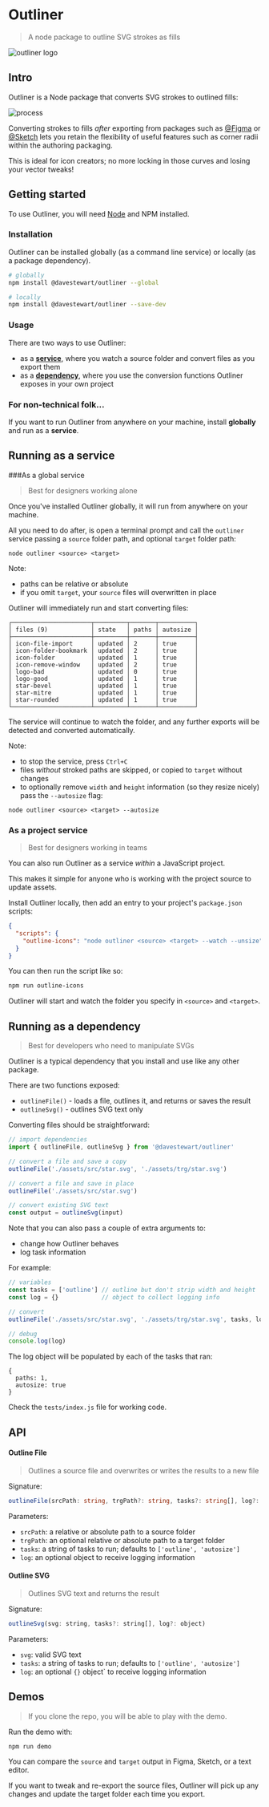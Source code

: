 # Outliner

> A node package to outline SVG strokes as fills

![outliner logo](https://raw.githubusercontent.com/davestewart/outliner/master/assets/artwork/outliner-logo.png)

## Intro

Outliner is a Node package that converts SVG strokes to outlined fills:

![process](https://raw.githubusercontent.com/davestewart/outliner/master/assets/artwork/process.png)

Converting strokes to fills *after* exporting from packages such as  [@Figma](https://twitter.com/figma) or  [@Sketch](https://twitter.com/sketch) lets you retain the flexibility of useful features such as corner radii within the authoring packaging.

This is ideal for icon creators; no more locking in those curves and losing your vector tweaks!

## Getting started

To use Outliner, you will need [Node](https://nodejs.org/en/) and NPM installed.

### Installation

Outliner can be installed globally (as a command line service) or locally (as a package dependency).

```bash
# globally
npm install @davestewart/outliner --global
```

```bash
# locally
npm install @davestewart/outliner --save-dev
```

### Usage

There are two ways to use Outliner:

- as a **[service](#running-as-a-service)**, where you watch a source folder and convert files as you export them
- as a **[dependency](#running-as-a-dependency)**, where you use the conversion functions Outliner exposes in your own project

### For non-technical folk...

If you want to run Outliner from anywhere on your machine, install **globally** and run as a **service**.

## Running as a service

###As a global service

> Best for designers working alone

Once you've installed Outliner globally, it will run from anywhere on your machine.

All you need to do after, is open a terminal prompt and call the `outliner` service passing a `source` folder path, and optional `target` folder path:

```
node outliner <source> <target>
```

Note:

- paths can be relative or absolute
- if you omit `target`, your `source` files will overwritten in place

Outliner will immediately run and start converting files:

```
┌──────────────────────┬─────────┬───────┬──────────┐
│ files (9)            │ state   │ paths │ autosize │
├──────────────────────┼─────────┼───────┼──────────┤
│ icon-file-import     │ updated │ 2     │ true     │
│ icon-folder-bookmark │ updated │ 2     │ true     │
│ icon-folder          │ updated │ 1     │ true     │
│ icon-remove-window   │ updated │ 2     │ true     │
│ logo-bad             │ updated │ 0     │ true     │
│ logo-good            │ updated │ 1     │ true     │
│ star-bevel           │ updated │ 1     │ true     │
│ star-mitre           │ updated │ 1     │ true     │
│ star-rounded         │ updated │ 1     │ true     │
└──────────────────────┴─────────┴───────┴──────────┘
```

The service will continue to watch the folder, and any further exports will be detected and converted automatically.

Note:

- to stop the service, press `Ctrl+C`
- files *without* stroked paths are skipped, or copied to `target` without changes 
- to optionally remove `width` and `height` information (so they resize nicely) pass the `--autosize` flag:

```
node outliner <source> <target> --autosize
```

### As a project service

> Best for designers working in teams

You can also run Outliner as a service *within* a JavaScript project.

This makes it simple for anyone who is working with the project source to update assets.

Install Outliner locally, then add an entry to your project's `package.json` scripts:

```json
{
  "scripts": {
    "outline-icons": "node outliner <source> <target> --watch --unsize"
  }
}
```

You can then run the script like so:

```bash
npm run outline-icons
```

Outliner will start and watch the folder you specify in `<source>` and `<target>`.

## Running as a dependency

> Best for developers who need to manipulate SVGs

Outliner is a typical dependency that you install and use like any other package.

There are two functions exposed:

- `outlineFile()` - loads a file, outlines it, and returns or saves the result
- `outlineSvg()` - outlines SVG text only

Converting files should be straightforward:

```js
// import dependencies
import { outlineFile, outlineSvg } from '@davestewart/outliner'

// convert a file and save a copy
outlineFile('./assets/src/star.svg', './assets/trg/star.svg')

// convert a file and save in place
outlineFile('./assets/src/star.svg')

// convert existing SVG text
const output = outlineSvg(input)
```

Note that you can also pass a couple of extra arguments to:

- change how Outliner behaves
- log task information

For example:

```js
// variables
const tasks = ['outline'] // outline but don't strip width and height
const log = {}            // object to collect logging info

// convert
outlineFile('./assets/src/star.svg', './assets/trg/star.svg', tasks, log)

// debug
console.log(log)
```

The log object will be populated by each of the tasks that ran:

```
{
  paths: 1,
  autosize: true
}
```

Check the `tests/index.js` file for working code.

## API

#### Outline File

> Outlines a source file and overwrites or writes the results to a new file

Signature:

```ts
outlineFile(srcPath: string, trgPath?: string, tasks?: string[], log?: object)
```

Parameters:

- `srcPath`: a relative or absolute path to a source folder
- `trgPath`: an optional relative or absolute path to a target folder
- `tasks`: a string of tasks to run; defaults to `['outline', 'autosize']`
- `log`: an optional object to receive logging information

#### Outline SVG

> Outlines SVG text and returns the result

Signature:

```js
outlineSvg(svg: string, tasks?: string[], log?: object)
```

Parameters:

- `svg`: valid SVG text
- `tasks`: a string of tasks to run; defaults to `['outline', 'autosize']`
- `log`: an optional `{}` object` to receive logging information

## Demos

> If you clone the repo, you will be able to play with the demo.

Run the demo with:

```
npm run demo
```

You can compare the `source` and `target` output in Figma, Sketch, or a text editor.

If you want to tweak and re-export the source files, Outliner will pick up any changes and update the target folder each time you export.
